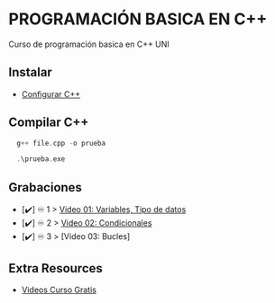 # PROGRAMACIÓN BASICA EN C++
Curso de programación basica en C++ UNI

## Instalar

- [Configurar C++](https://www.youtube.com/watch?v=v3ENcQpoA5A&ab_channel=FaztCode)

## Compilar C++

```c
  g++ file.cpp -o prueba
```

```c
  .\prueba.exe
```

## Grabaciones

- [✔️] ♾️ 1 > [Video 01: Variables, Tipo de datos](https://drive.google.com/file/d/1QU2dUSxPeospwpj9TAsfs8sM4iJ1F9GF/view?usp=share_link)
- [✔️] ♾️ 2 > [Video 02: Condicionales](https://drive.google.com/file/d/1rZdz8xg0wxjc9IKqGIZE-iDxMnWBHzCE/view?usp=share_link)
- [✔️] ♾️ 3 > [Video 03: Bucles]

## Extra Resources

- [Videos Curso Gratis](https://www.youtube.com/@ProgramacionATS)